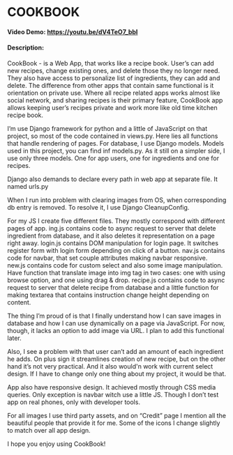# COOKBOOK
#### Video Demo:  https://youtu.be/dV4TeO7_bbI
#### Description:
CookBook - is a Web App, that works like a recipe book. User’s can add new recipes, change existing ones, and delete those they no longer need. They also have access to personalize list of ingredients, they can add and delete. The difference from other apps that contain same functional is it orientation on private use. Where all recipe related apps works almost like social network, and sharing recipes is their primary feature, CookBook app allows keeping user’s recipes private and work more like old time kitchen recipe book.

I’m use Django framework for python and a little of JavaScript on that project, so most of the code contained in views.py. Here lies all functions that handle rendering of pages.
For database, I use Django models. Models used in this project, you can find inf models.py. As it still on a simpler side, I use only three models. One for app users, one for ingredients and one for recipes.

Django also demands to declare every path in web app at separate file. It named urls.py	

When I run into problem with clearing images from OS, when corresponding db entry is removed. To resolve it, I use Django CleanupConfig. 

For my JS I create five different files. They mostly correspond with different pages of app.
ing.js contains code to async request to server that delete ingredient from database, and it also deletes it representation on a page right away. 
login.js contains DOM manipulation for login page. It switches register form with login form depending on click of a button.
nav.js contains code for navbar, that set couple attributes making navbar responsive.
new.js contains code for custom select and also some image manipulation. Have function that translate image into img tag in two cases: one with using browse option, and one using drag & drop. 
recipe.js contains code to async request to server that delete recipe from database and a little function for making textarea that contains instruction change height depending on content.

The thing I’m proud of is that I finally understand how I can save images in database and how I can use dynamically on a page via JavaScript. For now, though, it lacks an option to add image via URL. I plan to add this functional later. 

Also, I see a problem with that user can’t add an amount of each ingredient he adds. On plus sign it streamlines creation of new recipe, but on the other hand it’s not very practical. And it also would'n work with current select design. If I have to change only one thing about my project, it would be that. 

App also have responsive design. It achieved mostly through CSS media queries. Only exception is navbar witch use a little JS. Though I don’t test app on real phones, only with developer tools. 

For all images I use third party assets, and on “Credit” page I mention all the beautiful people that provide it for me. Some of the icons I change slightly to match over all app design.  

I hope you enjoy using CookBook! 

